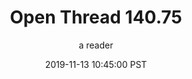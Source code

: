 ---
layout: podcast
title: "Open Thread 140.75"
author: a reader
description: https://slatestarcodex.com/2019/11/13/open-thread-140-75/
date: 2019-11-13 10:45:00 PST
length: 59711
duration: 15
guid: open-thread-140-75
---